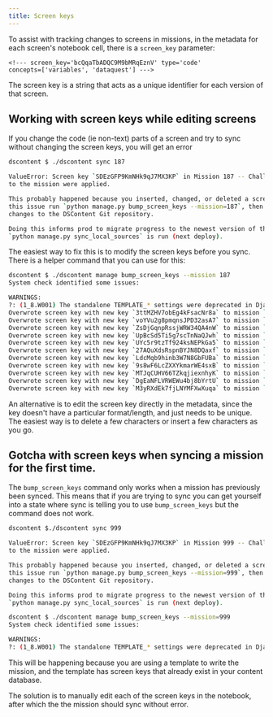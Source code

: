 ```yaml
---
title: Screen keys
---
```


To assist with tracking changes to screens in missions, in the metadata for each screen's notebook cell, there is a `screen_key` parameter:

```
<!--- screen_key='bcQqaTbADQC9M9bMRqEznV' type='code'
concepts=['variables', 'dataquest'] --->
```

The screen key is a string that acts as a unique identifier for each version of that screen.

## Working with screen keys while editing screens

If you change the code (ie non-text) parts of a screen and try to sync without changing the screen keys, you will get an error

```bash
dscontent $ ./dscontent sync 187

ValueError: Screen key `SDEzGFP9KmNHk9qJ7MX3KP` in Mission 187 -- Challenge: Summarizing Data is not unique. No changes
to the mission were applied.

This probably happened because you inserted, changed, or deleted a screen in the mission. To fix
this issue run `python manage.py bump_screen_keys --mission=187`, then commit the
changes to the DSContent Git repository.

Doing this informs prod to migrate progress to the newest version of the mission next time
`python manage.py sync_local_sources` is run (next deploy).
```

The easiest way to fix this is to modify the screen keys before you sync.  There is a helper command that you can use for this:

```bash
dscontent $ ./dscontent manage bump_screen_keys --mission 187
System check identified some issues:

WARNINGS:
?: (1_8.W001) The standalone TEMPLATE_* settings were deprecated in Django 1.8 and the TEMPLATES dictionary takes precedence. You must put the values of the following settings into your default TEMPLATES dict: TEMPLATE_DEBUG.
Overwrote screen key with new key `3ttMZHV7obEg4kFsacNr8a` to mission `187`
Overwrote screen key with new key `voYVu2g8pmqnsJPD32asA7` to mission `187`
Overwrote screen key with new key `ZsDjGqnpRssjWRW34QA4nW` to mission `187`
Overwrote screen key with new key `UpBcSd5Ti5g7scTnNaQJwh` to mission `187`
Overwrote screen key with new key `UYc5r9tzTf924ksNEPkGa5` to mission `187`
Overwrote screen key with new key `27AQuXdsRspnBYJN8DQaxf` to mission `187`
Overwrote screen key with new key `LdcMqb9hinb3W7N8GbFUBa` to mission `187`
Overwrote screen key with new key `9s8wF6LcZXXYkmarWE4sxB` to mission `187`
Overwrote screen key with new key `MTJqCUHV66TZkqjiexnhyK` to mission `187`
Overwrote screen key with new key `DgEaNFLVRWEWu4bj8bYrtU` to mission `187`
Overwrote screen key with new key `M3yRXdEk7fjLNYMFXwXuqa` to mission `187`
```

An alternative is to edit the screen key directly in the metadata, since the key doesn't have a particular format/length, and just needs to be unique.  The easiest way is to delete a few characters or insert a few characters as you go.

## Gotcha with screen keys when syncing a mission for the first time.

The `bump_screen_keys` command only works when a mission has previously been synced.  This means that if you are trying to sync you can get yourself into a state where sync is telling you to use `bump_screen_keys` but the command does not work.

```bash
dscontent $./dscontent sync 999

ValueError: Screen key `SDEzGFP9KmNHk9qJ7MX3KP` in Mission 999 -- Challenge: Summarizing Data is not unique. No changes
to the mission were applied.

This probably happened because you inserted, changed, or deleted a screen in the mission. To fix
this issue run `python manage.py bump_screen_keys --mission=999`, then commit the
changes to the DSContent Git repository.

Doing this informs prod to migrate progress to the newest version of the mission next time
`python manage.py sync_local_sources` is run (next deploy).
```

```bash
dscontent $ ./dscontent manage bump_screen_keys --mission=999
System check identified some issues:

WARNINGS:
?: (1_8.W001) The standalone TEMPLATE_* settings were deprecated in Django 1.8 and the TEMPLATES dictionary takes precedence. You must put the values of the following settings into your default TEMPLATES dict: TEMPLATE_DEBUG.
```

This will be happening because you are using a template to write the mission, and the template has screen keys that already exist in your content database.

The solution is to manually edit each of the screen keys in the notebook, after which the the mission should sync without error.